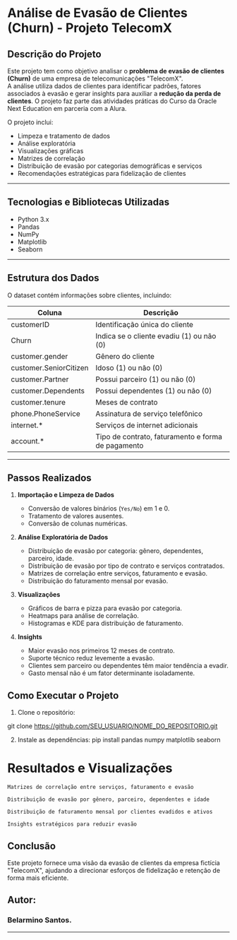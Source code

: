 # Análise de Evasão de Clientes (Churn) - Projeto TelecomX

## Descrição do Projeto
Este projeto tem como objetivo analisar o **problema de evasão de clientes (Churn)** de uma empresa de telecomunicações "TelecomX".  
A análise utiliza dados de clientes para identificar padrões, fatores associados à evasão e gerar insights para auxiliar a **redução da perda de clientes**. O projeto faz parte das atividades práticas do Curso da Oracle Next Education em parceria com a Alura.

O projeto inclui:
- Limpeza e tratamento de dados
- Análise exploratória
- Visualizações gráficas
- Matrizes de correlação
- Distribuição de evasão por categorias demográficas e serviços
- Recomendações estratégicas para fidelização de clientes

---

## Tecnologias e Bibliotecas Utilizadas
- Python 3.x
- Pandas
- NumPy
- Matplotlib
- Seaborn

---

## Estrutura dos Dados
O dataset contém informações sobre clientes, incluindo:

| Coluna | Descrição |
|--------|-----------|
| customerID | Identificação única do cliente |
| Churn | Indica se o cliente evadiu (1) ou não (0) |
| customer.gender | Gênero do cliente |
| customer.SeniorCitizen | Idoso (1) ou não (0) |
| customer.Partner | Possui parceiro (1) ou não (0) |
| customer.Dependents | Possui dependentes (1) ou não (0) |
| customer.tenure | Meses de contrato |
| phone.PhoneService | Assinatura de serviço telefônico |
| internet.* | Serviços de internet adicionais |
| account.* | Tipo de contrato, faturamento e forma de pagamento |

---

## Passos Realizados

1. **Importação e Limpeza de Dados**
   - Conversão de valores binários (`Yes/No`) em 1 e 0.
   - Tratamento de valores ausentes.
   - Conversão de colunas numéricas.

2. **Análise Exploratória de Dados**
   - Distribuição de evasão por categoria: gênero, dependentes, parceiro, idade.
   - Distribuição de evasão por tipo de contrato e serviços contratados.
   - Matrizes de correlação entre serviços, faturamento e evasão.
   - Distribuição do faturamento mensal por evasão.

3. **Visualizações**
   - Gráficos de barra e pizza para evasão por categoria.
   - Heatmaps para análise de correlação.
   - Histogramas e KDE para distribuição de faturamento.

4. **Insights**
   - Maior evasão nos primeiros 12 meses de contrato.
   - Suporte técnico reduz levemente a evasão.
   - Clientes sem parceiro ou dependentes têm maior tendência a evadir.
   - Gasto mensal não é um fator determinante isoladamente.



## Como Executar o Projeto

1. Clone o repositório:

git clone https://github.com/SEU_USUARIO/NOME_DO_REPOSITORIO.git

2. Instale as dependências:
pip install pandas numpy matplotlib seaborn

# Resultados e Visualizações

    Matrizes de correlação entre serviços, faturamento e evasão

    Distribuição de evasão por gênero, parceiro, dependentes e idade

    Distribuição de faturamento mensal por clientes evadidos e ativos

    Insights estratégicos para reduzir evasão

## Conclusão

Este projeto fornece uma visão da evasão de clientes da empresa fictícia "TelecomX", ajudando a direcionar esforços de fidelização e retenção de forma mais eficiente.

## Autor:

### Belarmino Santos. 

---
